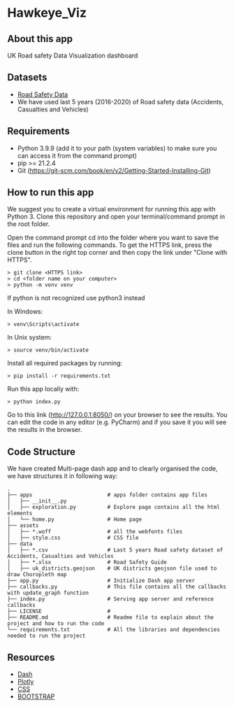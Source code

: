# Hawkeye_Viz

## About this app
UK Road safety Data Visualization dashboard

## Datasets
* [Road Safety Data](https://data.gov.uk/dataset/cb7ae6f0-4be6-4935-9277-47e5ce24a11f/road-safety-data)
* We have used last 5 years (2016-2020) of Road safety data (Accidents, Casualties and Vehicles)

## Requirements

* Python 3.9.9 (add it to your path (system variables) to make sure you can access it from the command prompt)
* pip >= 21.2.4
* Git (https://git-scm.com/book/en/v2/Getting-Started-Installing-Git)

## How to run this app

We suggest you to create a virtual environment for running this app with Python 3. Clone this repository 
and open your terminal/command prompt in the root folder.


Open the command prompt
cd into the folder where you want to save the files and run the following commands. To get the HTTPS link, press the clone button in the right top corner and then copy the link under "Clone with HTTPS". 

```
> git clone <HTTPS link>
> cd <folder name on your computer>
> python -m venv venv

```
If python is not recognized use python3 instead

In Windows: 

```
> venv\Scripts\activate

```
In Unix system:
```
> source venv/bin/activate
```

Install all required packages by running:
```
> pip install -r requirements.txt
```

Run this app locally with:
```
> python index.py
```
Go to this link (http://127.0.0.1:8050/) on your browser to see the results. You can edit the code in any editor (e.g. PyCharm) and if you save it you will see the results in the browser.

## Code Structure
We have created Multi-page dash app and to clearly organised the code, we have structures it in following way:

    .
    ├── apps                        # apps folder contains app files
    │   ├── __init__.py             
    │   ├── exploration.py          # Explore page contains all the html elements
    │   └── home.py                 # Home page
    ├── assets                      
    │   ├── *.woff                  # all the webfonts files
    │   ├── style.css               # CSS file
    ├── data                        
    │   ├── *.csv                   # Last 5 years Road safety dataset of Accidents, Casualties and Vehicles
    │   ├── *.xlsx                  # Road Safety Guide
    │   ├── uk_districts.geojson    # UK districts geojson file used to draw Choropleth map
    ├── app.py                      # Initialize Dash app server
    ├── callbacks.py                # This file contains all the callbacks with update_graph function
    ├── index.py                    # Serving app server and reference callbacks
    ├── LICENSE                     # 
    ├── README.md                   # Readme file to explain about the project and how to run the code
    └── requirements.txt            # All the libraries and dependencies needed to run the project
         
## Resources

* [Dash](https://dash.plotly.com/)
* [Plotly](https://plotly.com/python/)
* [CSS](https://codepen.io/chriddyp/pen/bWLwgP.css)
* [BOOTSTRAP](https://bootswatch.com/lux/)
